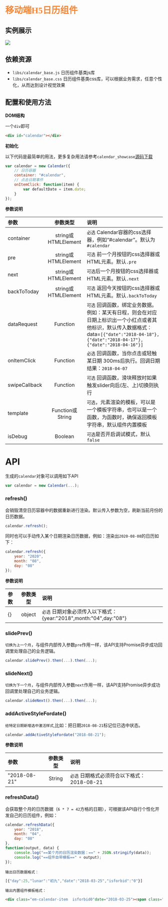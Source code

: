 # <font color="#F68736" face="微软雅黑">移动端H5日历组件</font>


## 实例展示
![](http://ydyfcs.epoint.com.cn:8066/doc/ydyf3z/assets/005/20180408-1d1fec76.gif)  

## 依赖资源

- `libs/calendar_base.js` 日历组件基类js库
- `libs/calendar_base.css` 日历组件基类css库，可以根据业务需求，任意个性化，从而达到设计视觉效果

## 配置和使用方法

__DOM结构__

一个`div`即可

```html
<div id="calendar"></div>
```

__初始化__

以下代码是最简单的用法，更多复杂用法请参考`calendar_showcase`[源码下载](https://github.com/sunzunlu/MobileCalendar)

```js
var calendar = new Calendar({
    // 日历容器
    container: "#calendar",
    // 点击日期事件
    onItemClick: function(item) {
        var defaultDate = item.date;
    }
});
```

__参数说明__

| 参数 | 参数类型  | 说明  |
| :------------- |:-------------:|:-------------|
| container | string或HTMLElement | `必选` Calendar容器的css选择器，例如“#calendar”。默认为`#calendar` |
| pre |   string或HTMLElement  | `可选` 前一个月按钮的css选择器或HTML元素。默认`.pre`  |
| next |  string或HTMLElement  | `可选`后一个月按钮的css选择器或HTML元素。默认`.next`  |
| backToToday | string或HTMLElement | `可选` 返回今天按钮的css选择器或HTML元素。默认`.backToToday`  |
| dataRequest | Function | `可选` 回调函数，绑定业务数据。例如：某天有日程，则会在对应日期上标识出一个小红点或者其他标识，默认传入数据格式：data=`[{"date":"2018-04-18"},{"date":"2018-04-17"},{"date":"2018-04-16"}]`  |
| onItemClick | Function | `必选` 回调函数，当你点击或轻触某日期 300ms后执行。回调日期结果：`2018-04-07` |
| swipeCallback | Function | `可选` 回调函数，滑块释放时如果触发slider向后(左、上)切换则执行  |
| template | Function或String | `可选`，元素渲染的模板，可以是一个模板字符串，也可以是一个函数，为函数时，确保返回模板字符串，默认组件内置模板 |
| isDebug | Boolean | `可选`是否开启调试模式，默认`false` |


# API

生成的`calendar`对象可以调用如下API

```js
var calendar = new Calendar(...);
```

### refresh()

会销毁清空日历容器中的数据重新进行渲染。默认传入参数为空，刷新当前月份的日历数据。

```js
calendar.refresh();
```

同时也可以手动传入某个日期渲染日历数据，例如：渲染出`2020-08-08`的日历如下：

```js
calendar.refresh({
    year: "2020",
    month: "08",
    day: "08"
});
```

__参数说明__

| 参数 | 参数类型  | 说明  |
| :------------- |:-------------:|:-------------|
| {} | object | `必选` 日期对象必须传入以下格式：{year:"2018",month:"04",day:"08"}  |

### slidePrev()

`切换为上一个月`，与组件内部传入参数`pre`作用一样，该API支持Promise异步成功回调里处理自己的业务逻辑。

```js
calendar.slidePrev().then(...).then(...);
```

### slideNext()

`切换为下一个月`，与组件内部传入参数`next`作用一样，该API支持Promise异步成功回调里处理自己的业务逻辑。

```js
calendar.slideNext().then(...).then(...);
```

### addActiveStyleFordate()

`给特定日期新增选中激活样式`,比如：把日期`2018-08-21`标记位已选中状态。

```js
calendar.addActiveStyleFordate("2018-08-21");
```
__参数说明__

| 参数 | 参数类型  | 说明  |
| :------------- |:-------------:|:-------------|
| "2018-08-21" | String | `必选` 日期格式必须符合以下格式：2018-08-21  |

### refreshData()

会获取整个月的日历数据（`6 * 7 = 42`方格的日期），可根据该API自行个性化开发自己的日历组件，例如：

```js
calendar.refreshData({
    year: "2018",
    month: "04",
    day: "08"
},
function(output, data) {
    console.log("==某个月的日历渲染数据：==" + JSON.stringify(data));
    console.log("==组件自带模板==" + output);
});

```
`输出日历数据格式：`
```js
[{"day":25,"lunar":"初九","date":"2018-03-25","isforbid":"0"}]
```

`输出内置组件模板格式：`
```html
<div class="em-calendar-item  isforbid0"date="2018-03-25"><span class="day">25</span><p class="lunar">初九</p></div>
```